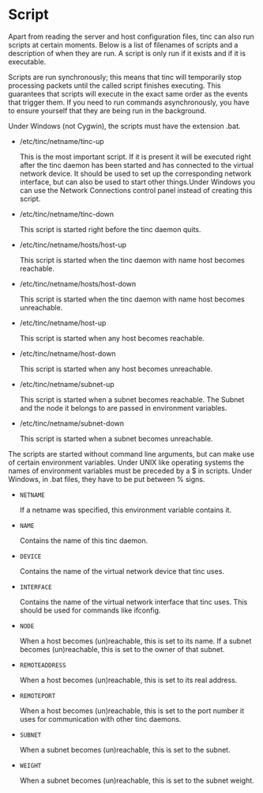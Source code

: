 # Script

Apart from reading the server and host configuration files, tinc can also run scripts at certain moments. Below is a list of filenames of scripts and a description of when they are run. A script is only run if it exists and if it is executable.

Scripts are run synchronously; this means that tinc will temporarily stop processing packets until the called script finishes executing. This guarantees that scripts will execute in the exact same order as the events that trigger them. If you need to run commands asynchronously, you have to ensure yourself that they are being run in the background.

Under Windows (not Cygwin), the scripts must have the extension .bat.

- /etc/tinc/netname/tinc-up

  This is the most important script. If it is present it will be executed right after the tinc daemon has been started and has connected to the virtual network device. It should be used to set up the corresponding network interface, but can also be used to start other things.Under Windows you can use the Network Connections control panel instead of creating this script.

- /etc/tinc/netname/tinc-down

  This script is started right before the tinc daemon quits.

- /etc/tinc/netname/hosts/host-up

  This script is started when the tinc daemon with name host becomes reachable.

- /etc/tinc/netname/hosts/host-down

  This script is started when the tinc daemon with name host becomes unreachable.

- /etc/tinc/netname/host-up

  This script is started when any host becomes reachable.

- /etc/tinc/netname/host-down

  This script is started when any host becomes unreachable.

- /etc/tinc/netname/subnet-up

  This script is started when a subnet becomes reachable. The Subnet and the node it belongs to are passed in environment variables.

- /etc/tinc/netname/subnet-down

  This script is started when a subnet becomes unreachable.





The scripts are started without command line arguments, but can make use of certain environment variables. Under UNIX like operating systems the names of environment variables must be preceded by a $ in scripts. Under Windows, in .bat files, they have to be put between % signs.

- `NETNAME`

  If a netname was specified, this environment variable contains it.

- `NAME`

  Contains the name of this tinc daemon.

- `DEVICE`

  Contains the name of the virtual network device that tinc uses.

- `INTERFACE`

  Contains the name of the virtual network interface that tinc uses. This should be used for commands like ifconfig.

- `NODE`

  When a host becomes (un)reachable, this is set to its name. If a subnet becomes (un)reachable, this is set to the owner of that subnet.

- `REMOTEADDRESS`

  When a host becomes (un)reachable, this is set to its real address.

- `REMOTEPORT`

  When a host becomes (un)reachable, this is set to the port number it uses for communication with other tinc daemons.

- `SUBNET`

  When a subnet becomes (un)reachable, this is set to the subnet.

- `WEIGHT`

  When a subnet becomes (un)reachable, this is set to the subnet weight.